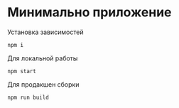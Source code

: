 # Минимально приложение

Установка зависимостей
```(bash)
npm i
```

Для локальной работы
```(bash)
npm start
```

Для продакшен сборки
```(bash)
npm run build
```
